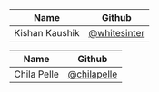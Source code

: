 | Name                  | Github                                                       
| --------------------- | -------------------------------------------------------------
| Kishan Kaushik        | [@whitesinter](https://github.com/whitesinter)

| Name                  | Github                                                       
| --------------------- | -------------------------------------------------------------
| Chila Pelle           | [@chilapelle](https://github.com/chilapelle)

